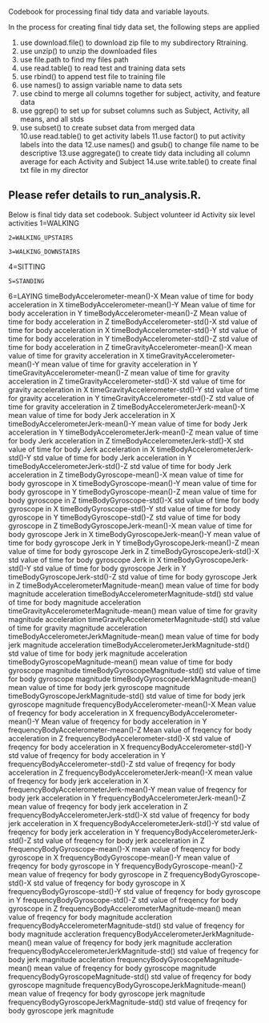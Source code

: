 Codebook for processing final tidy data and variable layouts.

In the process for creating final tidy data set, the following steps are applied
1. use download.file() to download zip file to my subdirectory Rtraining.
2. use unzip() to unzip the downloaded files
3. use file.path to find my files path
4. use read.table() to read test and training data sets
5. use rbind() to append test file to training file  
6. use names() to assign variable name to data sets 
7. use cbind to merge all columns together for subject, activity, and feature data
8. use ggrep() to set up for subset columns such as Subject, Activity, all means, and all stds
9. use subset() to create subset data from merged data   
10.use read.table() to get activity labels
11.use factor() to put activity labels into the data
12.use names() and gsub() to change file name to be descriptive
13.use aggregate() to create tidy data including all column average for each Activity and Subject
14.use write.table() to create final txt file in my director

Please refer details to run_analysis.R.  
------------------------------------------------------------------------------------------
Below is final tidy data set codebook.
Subject
	volunteer id
Activity
	six level activities
	1=WALKING

	2=WALKING_UPSTAIRS

	3=WALKING_DOWNSTAIRS
	
4=SITTING

	5=STANDING
	
6=LAYING
timeBodyAccelerometer-mean()-X
	Mean value of time for body acceleration in X
timeBodyAccelerometer-mean()-Y
	Mean value of time for body acceleration in Y
timeBodyAccelerometer-mean()-Z
	Mean value of time for body acceleration in Z
timeBodyAccelerometer-std()-X
	std value of time for body acceleration in X
timeBodyAccelerometer-std()-Y
	std value of time for body acceleration in Y
timeBodyAccelerometer-std()-Z
	std value of time for body acceleration in Z
timeGravityAccelerometer-mean()-X
	mean value of time for gravity acceleration in X
timeGravityAccelerometer-mean()-Y
	mean value of time for gravity acceleration in Y
timeGravityAccelerometer-mean()-Z
	mean value of time for gravity acceleration in Z
timeGravityAccelerometer-std()-X
	std value of time for gravity acceleration in X
timeGravityAccelerometer-std()-Y
	std value of time for gravity acceleration in Y
timeGravityAccelerometer-std()-Z
	std value of time for gravity acceleration in Z
timeBodyAccelerometerJerk-mean()-X
	mean value of time for body Jerk acceleration in X
timeBodyAccelerometerJerk-mean()-Y
	mean value of time for body Jerk acceleration in Y
timeBodyAccelerometerJerk-mean()-Z
	mean value of time for body Jerk acceleration in Z
timeBodyAccelerometerJerk-std()-X
	std value of time for body Jerk acceleration in X
timeBodyAccelerometerJerk-std()-Y
	std value of time for body Jerk acceleration in Y
timeBodyAccelerometerJerk-std()-Z
	std value of time for body Jerk acceleration in Z
timeBodyGyroscope-mean()-X
	mean value of time for body gyroscope in X
timeBodyGyroscope-mean()-Y
	mean value of time for body gyroscope in Y
timeBodyGyroscope-mean()-Z
	mean value of time for body gyroscope in Z
timeBodyGyroscope-std()-X
	std value of time for body gyroscope in X
timeBodyGyroscope-std()-Y
	std value of time for body gyroscope in Y
timeBodyGyroscope-std()-Z
	std value of time for body gyroscope in Z
timeBodyGyroscopeJerk-mean()-X
	mean value of time for body gyroscope Jerk in X
timeBodyGyroscopeJerk-mean()-Y
	mean value of time for body gyroscope Jerk in Y
timeBodyGyroscopeJerk-mean()-Z
	mean value of time for body gyroscope Jerk in Z
timeBodyGyroscopeJerk-std()-X
	std value of time for body gyroscope Jerk in X
timeBodyGyroscopeJerk-std()-Y
	std value of time for body gyroscope Jerk in Y
timeBodyGyroscopeJerk-std()-Z
	std value of time for body gyroscope Jerk in Z
timeBodyAccelerometerMagnitude-mean()
	mean value of time for body magnitude acceleration
timeBodyAccelerometerMagnitude-std()
	std value of time for body magnitude acceleration
timeGravityAccelerometerMagnitude-mean()
	mean value of time for gravity magnitude acceleration
timeGravityAccelerometerMagnitude-std()
	std value of time for gravity magnitude acceleration
timeBodyAccelerometerJerkMagnitude-mean()
	mean value of time for body jerk magnitude acceleration
timeBodyAccelerometerJerkMagnitude-std()
	std value of time for body jerk magnitude acceleration
timeBodyGyroscopeMagnitude-mean()
	mean value of time for body gyroscope magnitude
timeBodyGyroscopeMagnitude-std()
	 std value of time for body gyroscope magnitude
timeBodyGyroscopeJerkMagnitude-mean()
	 mean value of time for body jerk gyroscope magnitude
timeBodyGyroscopeJerkMagnitude-std()
	std value of time for body jerk gyroscope magnitude
frequencyBodyAccelerometer-mean()-X
	Mean value of freqency for body acceleration in X
frequencyBodyAccelerometer-mean()-Y
	Mean value of freqency for body acceleration in Y
frequencyBodyAccelerometer-mean()-Z
	Mean value of freqency for body acceleration in Z
frequencyBodyAccelerometer-std()-X
	std value of freqency for body acceleration in X
frequencyBodyAccelerometer-std()-Y
	std value of freqency for body acceleration in Y
frequencyBodyAccelerometer-std()-Z
	std value of freqency for body acceleration in Z
frequencyBodyAccelerometerJerk-mean()-X
	mean value of freqency for body jerk acceleration in X
frequencyBodyAccelerometerJerk-mean()-Y
	mean value of freqency for body jerk acceleration in Y
frequencyBodyAccelerometerJerk-mean()-Z
	mean value of freqency for body jerk acceleration in Z
frequencyBodyAccelerometerJerk-std()-X
	std value of freqency for body jerk acceleration in X
frequencyBodyAccelerometerJerk-std()-Y
	std value of freqency for body jerk acceleration in Y
frequencyBodyAccelerometerJerk-std()-Z
	std value of freqency for body jerk acceleration in Z
frequencyBodyGyroscope-mean()-X
	mean value of freqency for body gyroscope in X
frequencyBodyGyroscope-mean()-Y
	mean value of freqency for body gyroscope in Y
frequencyBodyGyroscope-mean()-Z
	mean value of freqency for body gyroscope in Z
frequencyBodyGyroscope-std()-X
	std value of freqency for body gyroscope in X
frequencyBodyGyroscope-std()-Y
	std value of freqency for body gyroscope in Y
frequencyBodyGyroscope-std()-Z
	std value of freqency for body gyroscope in Z
frequencyBodyAccelerometerMagnitude-mean()
	mean value of freqency for body magnitude accleration 
frequencyBodyAccelerometerMagnitude-std()
	 std value of freqency for body magnitude accleration
frequencyBodyAccelerometerJerkMagnitude-mean()
	 mean value of freqency for body jerk magnitude accleration
frequencyBodyAccelerometerJerkMagnitude-std()
	 std value of freqency for body jerk magnitude accleration
frequencyBodyGyroscopeMagnitude-mean()
	 mean value of freqency for body gyroscope magnitude
frequencyBodyGyroscopeMagnitude-std()
	 std value of freqency for body gyroscope magnitude
frequencyBodyGyroscopeJerkMagnitude-mean()
	 mean value of freqency for body gyroscope jerk magnitude
frequencyBodyGyroscopeJerkMagnitude-std()
	 std value of freqency for body gyroscope jerk magnitude
